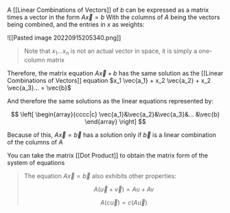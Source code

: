 A [[Linear Combinations of Vectors]] of $b$ can be expressed as a matrix times a vector in the form $A\vec{x} = b$
With the columns of $A$ being the vectors being combined, and the entries in $x$ as weights:

![[Pasted image 20220915205340.png]]

> Note that $x_1 ... x_n$ is not an actual vector in space, it is simply a one-column matrix

Therefore, the matrix equation $A\vec{x} + b$ has the same solution as the [[Linear Combinations of Vectors]] equation $x_1 \vec{a_1} + x_2 \vec{a_2} + x_2 \vec{a_3}... = \vec{b}$

And therefore the same solutions as the linear equations represented by:

$$
\left[
\begin{array}{cccc|c}
\vec{a_1}&\vec{a_2}&\vec{a_3}&... &\vec{b}
\end{array}
\right]
$$

Because of this, $A\vec{x} = \vec{b}$ has a solution only if $\vec{b}$ is a linear combination of the columns of $A$

You can take the matrix [[Dot Product]] to obtain the matrix form of the system of equations

> The equation $A\vec{x}=\vec{b}$ also exhibits other properties:
> 
> $$
> A(\vec{u} + \vec{v}) = Au + Av
> $$
> 
> $$
> A(c\vec{u}) = c(A\vec{u})
> $$
